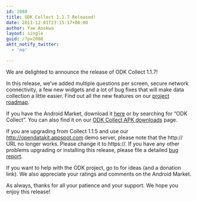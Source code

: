 ```yaml
---
id: 2088
title: ODK Collect 1.1.7 Released!
date: 2011-12-01T23:15:17+00:00
author: Yaw Anokwa
layout: single
guid: /?p=2088
aktt_notify_twitter:
  - 'no'

---
```

We are delighted to announce the release of ODK Collect 1.1.7!

In this release, we’ve added multiple questions per screen, secure network connectivity, a few new widgets and a lot of bug fixes that will make data collection a little easier. Find out all the new features on our [project roadmap](http://code.google.com/p/opendatakit/wiki/Roadmap).

If you have the Android Market, download it [here](https://market.android.com/details?id=org.odk.collect.android&hl=en) or by searching for “ODK Collect”. You can also find it on our [ODK Collect APK downloads](https://github.com/opendatakit/collect/releases) page.

If you are upgrading from Collect 1.1.5 and use our <http://opendatakit.appspot.com> demo server, please note that the http:// URL no longer works. Please change it to https://. If you have any other problems upgrading or installing this release, please file a detailed [bug report](http://code.google.com/p/opendatakit/issues/list).

If you want to help with the ODK project, go to </participate> for ideas (and a donation link). We also appreciate your ratings and comments on the Android Market.

As always, thanks for all your patience and your support. We hope you enjoy this release!
